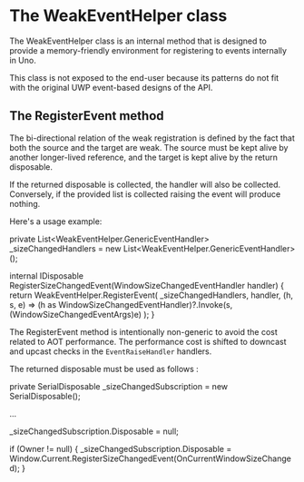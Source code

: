 ﻿---
uid: Uno.Contributing.WeakEventHelper
---

# The WeakEventHelper class

The WeakEventHelper class is an internal method that is designed to provide a
memory-friendly environment for registering to events internally in Uno.

This class is not exposed to the end-user because its patterns do not fit with the
original UWP event-based designs of the API.

## The RegisterEvent method

The bi-directional relation of the weak registration is defined by the fact
that both the source and the target are weak. The source must be kept alive by
another longer-lived reference, and the target is kept alive by the
return disposable.

If the returned disposable is collected, the handler will also be
collected. Conversely, if the provided list is collected
raising the event will produce nothing.

Here's a usage example:

 private List<WeakEventHelper.GenericEventHandler> _sizeChangedHandlers = new List<WeakEventHelper.GenericEventHandler>();

 internal IDisposable RegisterSizeChangedEvent(WindowSizeChangedEventHandler handler)
 {
  return WeakEventHelper.RegisterEvent(
   _sizeChangedHandlers,
   handler,
   (h, s, e) => (h as WindowSizeChangedEventHandler)?.Invoke(s, (WindowSizeChangedEventArgs)e)
  );
 }

The RegisterEvent method is intentionally non-generic to avoid the cost related to AOT performance. The
performance cost is shifted to downcast and upcast checks in the `EventRaiseHandler` handlers.

The returned disposable must be used as follows :

 private SerialDisposable _sizeChangedSubscription = new SerialDisposable();

 ...

 _sizeChangedSubscription.Disposable = null;

 if (Owner != null)
 {
  _sizeChangedSubscription.Disposable = Window.Current.RegisterSizeChangedEvent(OnCurrentWindowSizeChanged);
 }
